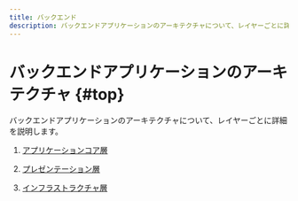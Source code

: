```yaml
---
title: バックエンド
description: バックエンドアプリケーションのアーキテクチャについて、レイヤーごとに詳細を説明します。
---
```


# バックエンドアプリケーションのアーキテクチャ {#top}

バックエンドアプリケーションのアーキテクチャについて、レイヤーごとに詳細を説明します。

1. [アプリケーションコア層](application-core.md)

1. [プレゼンテーション層](presentation.md)

1. [インフラストラクチャ層](infrastructure.md)
